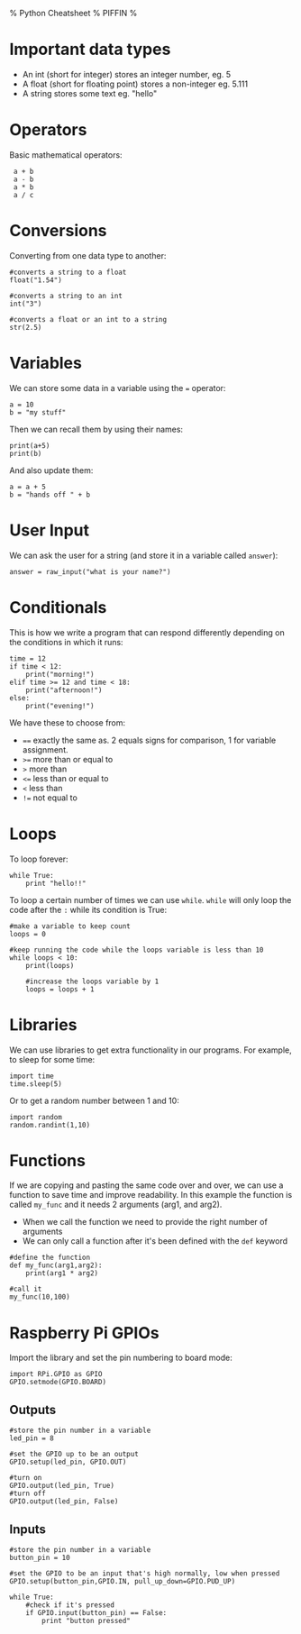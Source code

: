 % Python Cheatsheet
% PIFFIN
%

# Important data types

* An int (short for integer) stores an integer number, eg. 5
* A float (short for floating point) stores a non-integer eg. 5.111
* A string stores some text eg. "hello"

# Operators

Basic mathematical operators:

~~~ {.python}
 a + b
 a - b
 a * b
 a / c
~~~

# Conversions

Converting from one data type to another:

~~~ {.python}
#converts a string to a float
float("1.54")

#converts a string to an int
int("3")

#converts a float or an int to a string
str(2.5)
~~~

# Variables

We can store some data in a variable using the `=` operator:

~~~ {.python}
a = 10
b = "my stuff"
~~~
    
Then we can recall them by using their names:

~~~ {.python}
print(a+5)
print(b)
~~~

And also update them:

~~~ {.python}
a = a + 5
b = "hands off " + b
~~~

# User Input

We can ask the user for a string (and store it in a variable called `answer`):

~~~ {.python}
answer = raw_input("what is your name?")
~~~

# Conditionals

This is how we write a program that can respond differently depending on the conditions in which it runs:

~~~ {.python}
time = 12
if time < 12:
    print("morning!")
elif time >= 12 and time < 18:
    print("afternoon!")
else:
    print("evening!")
~~~

We have these to choose from:

* `==` exactly the same as. 2 equals signs for comparison, 1 for variable assignment.
* `>=` more than or equal to
* `>` more than
* `<=` less than or equal to
* `<` less than
* `!=` not equal to

# Loops

To loop forever:

~~~ {.python}
while True:
    print "hello!!"
~~~

To loop a certain number of times we can use `while`. `while` will only loop the code after the `:` while its condition is True:

~~~ {.python}
#make a variable to keep count
loops = 0

#keep running the code while the loops variable is less than 10
while loops < 10:
    print(loops)

    #increase the loops variable by 1
    loops = loops + 1
~~~

# Libraries

We can use libraries to get extra functionality in our programs. For example, to sleep for some time:

~~~ {.python}
import time
time.sleep(5)
~~~

Or to get a random number between 1 and 10:

~~~ {.python}
import random
random.randint(1,10)
~~~

# Functions

If we are copying and pasting the same code over and over, we can use a function to save time and improve readability.
In this example the function is called `my_func` and it needs 2 arguments (arg1, and arg2). 

* When we call the function we need to provide the right number of arguments
* We can only call a function after it's been defined with the `def` keyword
    

~~~ {.python}
#define the function
def my_func(arg1,arg2):
    print(arg1 * arg2)

#call it
my_func(10,100)
~~~

# Raspberry Pi GPIOs

Import the library and set the pin numbering to board mode:

~~~ {.python}
import RPi.GPIO as GPIO
GPIO.setmode(GPIO.BOARD)
~~~

## Outputs

~~~ {.python}
#store the pin number in a variable
led_pin = 8

#set the GPIO up to be an output
GPIO.setup(led_pin, GPIO.OUT)

#turn on
GPIO.output(led_pin, True)
#turn off
GPIO.output(led_pin, False)
~~~

## Inputs

~~~ {.python}
#store the pin number in a variable
button_pin = 10

#set the GPIO to be an input that's high normally, low when pressed
GPIO.setup(button_pin,GPIO.IN, pull_up_down=GPIO.PUD_UP)

while True:
    #check if it's pressed
    if GPIO.input(button_pin) == False:
        print "button pressed"
~~~
